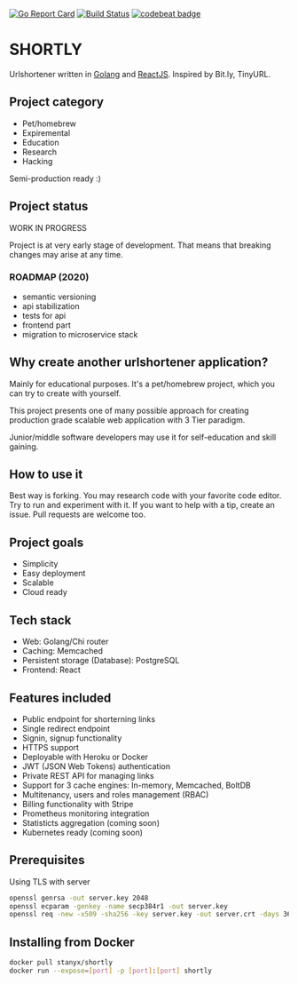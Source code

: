 [![Go Report Card](https://goreportcard.com/badge/stanyx/shortly)](https://goreportcard.com/report/stanyx/shortly)
[![Build Status](https://travis-ci.com/stanyx/shortly.svg?branch=master)](https://travis-ci.com/stanyx/shortly)
[![codebeat badge](https://codebeat.co/badges/311fecd5-7eab-4c56-8edd-780e3aecb7ba)](https://codebeat.co/projects/github-com-stanyx-shortly-master)

# SHORTLY

Urlshortener written in [Golang](https://golang.org) and [ReactJS](https://reactjs.org). Inspired by Bit.ly, TinyURL.

## Project category

- Pet/homebrew
- Expiremental
- Education
- Research
- Hacking

 Semi-production ready :)

## Project status

WORK IN PROGRESS

Project is at very early stage of development. That means that breaking changes may arise at any time.

### ROADMAP (2020)

 - semantic versioning
 - api stabilization
 - tests for api
 - frontend part
 - migration to microservice stack

## Why create another urlshortener application?

 Mainly for educational purposes. It's a pet/homebrew project, which you can try to create with yourself. 
 
 This project presents one of many possible approach for creating production grade scalable web application with 3 Tier paradigm.

 Junior/middle software developers may use it for self-education and skill gaining.

## How to use it
 
 Best way is forking. You may research code with your favorite code editor. Try to run and experiment with it.
 If you want to help with a tip, create an issue. Pull requests are welcome too.

## Project goals

 - Simplicity
 - Easy deployment
 - Scalable
 - Cloud ready

## Tech stack

 - Web:                           Golang/Chi router
 - Caching:                       Memcached
 - Persistent storage (Database): PostgreSQL
 - Frontend:                      React

## Features included

 - Public endpoint for shorterning links
 - Single redirect endpoint
 - Signin, signup functionality
 - HTTPS support
 - Deployable with Heroku or Docker
 - JWT (JSON Web Tokens) authentication
 - Private REST API for managing links
 - Support for 3 cache engines: In-memory, Memcached, BoltDB
 - Multitenancy, users and roles management (RBAC)
 - Billing functionality with Stripe
 - Prometheus monitoring integration
 - Statisticts aggregation (coming soon)
 - Kubernetes ready (coming soon)

## Prerequisites

Using TLS with server

```bash
openssl genrsa -out server.key 2048
openssl ecparam -genkey -name secp384r1 -out server.key
openssl req -new -x509 -sha256 -key server.key -out server.crt -days 3650
```

## Installing from Docker

```bash
docker pull stanyx/shortly
docker run --expose=[port] -p [port]:[port] shortly
```
